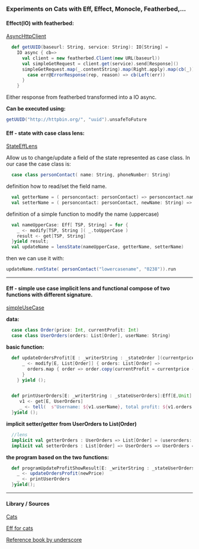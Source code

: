 ### Experiments on Cats with Eff, Effect, Monocle, Featherbed,...




#### Effect(IO) with featherbed:

[AsyncHttpClient](./src/main/scala/effect/AsyncHttpClient.scala)


```scala
  def getUUID(baseurl: String, service: String): IO[String] =
    IO async { cb=>
      val client = new featherbed.Client(new URL(baseurl))
      val simpleGetRequest = client.get(service).send[Response]()
      simpleGetRequest.map(_.contentString).map(Right.apply).map(cb(_)).handle {
        case err@ErrorResponse(rep, reason) => cb(Left(err))
      }
    }
```
Either response from featherbed transformed into a IO async.

**Can be executed using:**
```scala
getUUID("http://httpbin.org/", "uuid").unsafeToFuture
```


#### Eff - state with case class lens:

[StateEffLens](./src/main/scala/atnos/eff/StateEffLens.scala)

Allow us to change/update a field of the state represented as case class.
In our case the case class is:

```scala
  case class personContact( name: String, phoneNumber: String)
```

definition how to read/set the field name.

```scala
  val getterName = ( personcontact: personContact) => personcontact.name
  val setterName = ( personcontact: personContact, newName: String) => personcontact.copy( name= newName)
```

definition of a simple function to modify the name (uppercase)
```scala
  val nameUpperCase: Eff[ TSP, String] = for {
    _ <- modify[TSP, String ]( _.toUpperCase )
    result <- get[TSP, String]
  }yield result;
  val updateName = lensState(nameUpperCase, getterName, setterName)
```
then we can use it with:

```scala
updateName.runState( personContact("lowercasename", "0238")).run
```

------------------------

#### Eff - simple use case implicit lens and functional compose of two functions with different signature.

[simpleUseCase](./src/main/scala/atnos/eff/simpleUseCase.scala)


**data:**
```scala
  case class Order(price: Int, currentProfit: Int)
  case class UserOrders(orders: List[Order], userName: String)
```


**basic function:**
```scala
  def updateOrdersProfit[E : _writerString : _stateOrder ](currentprice: Int): Eff[ E, Unit] = for {
      _ <- modify[E, List[Order]] { orders: List[Order] =>
        orders.map { order => order.copy(currentProfit = currentprice - order.price) }
      }
    } yield ();


  def printUserOrders[E: _writerString : _stateUserOrders]:Eff[E,Unit] = for {
     v1 <- get[E, UserOrders]
     _ <- tell(  s"Username: ${v1.userName}, total profit: ${v1.orders.map(_.currentProfit).sum}")
  }yield ();
```


**implicit setter/getter from UserOrders to List(Order)**
```scala
  //lens
  implicit val getterOrders : UserOrders => List[Order] = (userorders: UserOrders) => userorders.orders
  implicit val setterOrders : List[Order] => UserOrders => UserOrders = (orders: List[Order]) => (userorders: UserOrders)  => userorders.copy(orders = orders)
```

**the program based on the two functions:**
```scala
  def programUpdateProfitShowResult[E: _writerString : _stateUserOrders](newPrice: Int):Eff[E,Unit] = for {
    _ <- updateOrdersProfit(newPrice)
    _ <- printUserOrders
  }yield();
```

------------------------
#### Library / Sources

[Cats](https://typelevel.org/cats/)


[Eff for cats](http://atnos-org.github.io/eff/index.html)


[Reference book by underscore](https://underscore.io/books/scala-with-cats/)

